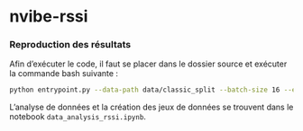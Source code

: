 # nvibe-rssi

### Reproduction des résultats

Afin d’exécuter le code, il faut se placer dans le dossier source et exécuter la commande bash suivante : 

```bash
python entrypoint.py --data-path data/classic_split --batch-size 16 --epochs 50 --hidden-size 128 --components 64 --output output --plot
```

L’analyse de données et la création des jeux de données se trouvent dans le notebook `data_analysis_rssi.ipynb`.
